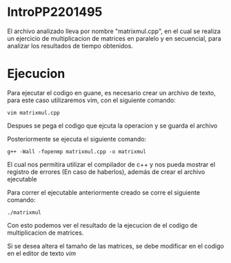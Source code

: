 # IntroPP2201495

El archivo analizado lleva por nombre "matrixmul.cpp", en el cual se realiza un ejercicio de multiplicacion de matrices en paralelo y en secuencial, para analizar los resultados de tiempo obtenidos.
# Ejecucion

Para ejecutar el codigo en guane, es necesario crear un archivo de texto, para este caso utilizaremos vim, con el siguiente comando:

    vim matrixmul.cpp

Despues se pega el codigo que ejcuta la operacion y se guarda el archivo

Posteriormente se ejecuta el siguiente comando:

    g++ -Wall -fopenmp matrixmul.cpp -o matrixmul

El cual nos permitira utilizar el compilador de c++ y nos pueda mostrar el registro de errores (En caso de haberlos), además de crear el archivo ejecutable

Para correr el ejecutable anteriormente creado se corre el siguiente comando:

    ./matrixmul

Con esto podemos ver el resultado de la ejecucion de el codigo de multiplicacion de matrices.

Si se desea altera el tamaño de las matrices, se debe modificar en el codigo en el editor de texto *vim*
